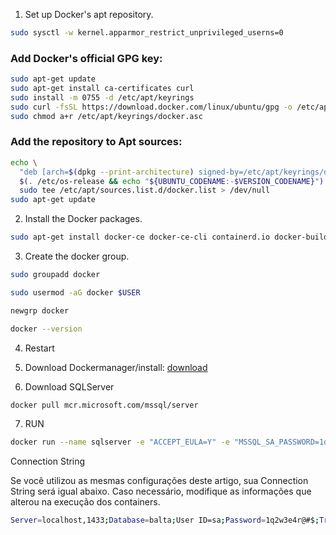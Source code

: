 1. Set up Docker's apt repository.
```bash
sudo sysctl -w kernel.apparmor_restrict_unprivileged_userns=0
```

### Add Docker's official GPG key:

```bash
sudo apt-get update
sudo apt-get install ca-certificates curl
sudo install -m 0755 -d /etc/apt/keyrings
sudo curl -fsSL https://download.docker.com/linux/ubuntu/gpg -o /etc/apt/keyrings/docker.asc
sudo chmod a+r /etc/apt/keyrings/docker.asc
```

### Add the repository to Apt sources:
```bash
echo \
  "deb [arch=$(dpkg --print-architecture) signed-by=/etc/apt/keyrings/docker.asc] https://download.docker.com/linux/ubuntu \
  $(. /etc/os-release && echo "${UBUNTU_CODENAME:-$VERSION_CODENAME}") stable" | \
  sudo tee /etc/apt/sources.list.d/docker.list > /dev/null
sudo apt-get update
```

2. Install the Docker packages.
```bash
sudo apt-get install docker-ce docker-ce-cli containerd.io docker-buildx-plugin docker-compose-plugin
```

3. Create the docker group.
```bash
sudo groupadd docker

sudo usermod -aG docker $USER

newgrp docker

docker --version
```
4. Restart
5. Download Dockermanager/install: [download](https://docs.docker.com/desktop/release-notes)

6. Download SQLServer
```bash
docker pull mcr.microsoft.com/mssql/server
```
7. RUN
```bash
docker run --name sqlserver -e "ACCEPT_EULA=Y" -e "MSSQL_SA_PASSWORD=1q2w3e4r@#$" -p 1433:1433 -d mcr.microsoft.com/mssql/server
```

Connection String

Se você utilizou as mesmas configurações deste artigo, sua Connection String será igual abaixo. Caso necessário, modifique as informações que alterou na execução dos containers.
```bash
Server=localhost,1433;Database=balta;User ID=sa;Password=1q2w3e4r@#$;Trusted_Connection=True;
```

